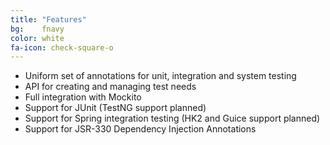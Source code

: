 ```yaml
---
title: "Features"
bg:    fnavy
color: white
fa-icon: check-square-o
---
```


- Uniform set of annotations for unit, integration and system testing
- API for creating and managing test needs
- Full integration with Mockito
- Support for JUnit (TestNG support planned)
- Support for Spring integration testing (HK2 and Guice support planned)
- Support for JSR-330 Dependency Injection Annotations

